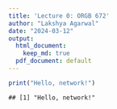 ```yaml
---
title: 'Lecture 0: ORGB 672'
author: "Lakshya Agarwal"
date: "2024-03-12"
output:
  html_document: 
    keep_md: true
  pdf_document: default
---
```





```r
print("Hello, network!")
```

```
## [1] "Hello, network!"
```


